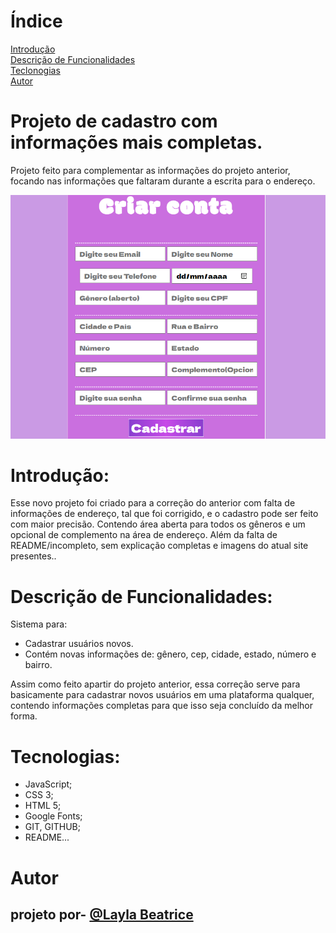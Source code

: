 # Índice
[Introdução](#introdu%C3%A7%C3%A3o)  
[Descrição de Funcionalidades](#descri%C3%A7%C3%A3o-de-funcionalidades)  
[Teclonogias](#tecnologias)  
[Autor](#autor)

# Projeto de cadastro com informações mais completas.

Projeto feito para complementar as informações do projeto anterior, focando nas informações que faltaram durante a escrita para o endereço.

![Imagem do projeto](img/printcadast.png)

# Introdução: 

Esse novo projeto foi criado para a correção do anterior com falta de informações de endereço, tal que foi corrigido, e o cadastro pode ser feito com maior precisão. Contendo área aberta para todos os gêneros e um opcional de complemento na área de endereço. Além da falta de README/incompleto, sem explicação completas e imagens do atual site presentes..

# Descrição de Funcionalidades:
Sistema para:
* Cadastrar usuários novos.
* Contém novas informações de: gênero, cep, cidade, estado, número e bairro.

Assim como feito apartir do projeto anterior, essa correção serve para basicamente para cadastrar novos usuários em uma plataforma qualquer, contendo informações completas para que isso seja concluído da melhor forma. 

# Tecnologias:
* JavaScript;
* CSS 3;
* HTML 5;
* Google Fonts;
* GIT, GITHUB;
* README...

# Autor
## projeto por- [@Layla Beatrice](https://www.github.com/laylabtrice) 

